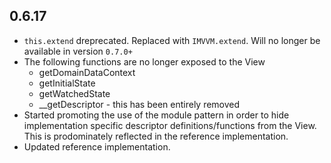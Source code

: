 ## 0.6.17

 - `this.extend` dreprecated. Replaced with `IMVVM.extend`. Will no longer be available in version `0.7.0+`
 - The following functions are no longer exposed to the View
     + getDomainDataContext
     + getInitialState
     + getWatchedState
     + \_\_getDescriptor - this has been entirely removed
 - Started promoting the use of the module pattern in order to hide implementation specific descriptor definitions/functions from the View. This is prodominately reflected in the reference implementation.
 - Updated reference implementation.


